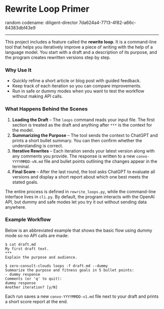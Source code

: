 # Rewrite Loop Primer

random codename: diligent-director 7da624a4-7713-4f82-a66c-84383dbf43e9

***

This project includes a feature called the **rewrite loop**. It is a command-line tool that helps you iteratively improve a piece of writing with the help of a language model. You start with a draft and a description of its purpose, and the program creates rewritten versions step by step.

### Why Use It

- Quickly refine a short article or blog post with guided feedback.
- Keep track of each iteration so you can compare improvements.
- Run in safe or dummy modes when you want to test the workflow without making API calls.

### What Happens Behind the Scenes

1. **Loading the Draft** – The `loops` command reads your input file. The first section is treated as the draft and anything after `***` is the context for the model.
2. **Summarizing the Purpose** – The tool sends the context to ChatGPT and prints a short bullet summary. You can then confirm whether the understanding is correct.
3. **Iterative Rewrites** – Each iteration sends your latest version along with any comments you provide. The response is written to a new `convo-YYYYMMDD-vN.md` file and bullet points outlining the changes appear in the terminal.
4. **Final Score** – After the last round, the tool asks ChatGPT to evaluate all versions and display a short report about which one best meets the stated goals.

The entire process is defined in `rewrite_loops.py`, while the command-line interface lives in `cli.py`. By default, the program interacts with the OpenAI API, but dummy and safe modes let you try it out without sending data anywhere.

### Example Workflow

Below is an abbreviated example that shows the basic flow using dummy mode so no API calls are made:

```text
$ cat draft.md
My first draft text.
***
Explain the purpose and audience.

$ zero-consult-clouds loops -f draft.md --dummy
Summarize the purpose and fitness goals in 5 bullet points:
- dummy response
Comments (or 'q' to quit):
dummy response
Another iteration? [y/N]
```

Each run saves a new `convo-YYYYMMDD-v1.md` file next to your draft and prints a short score report at the end.

